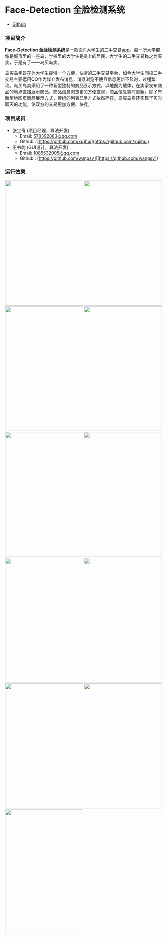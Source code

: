 # Face-Detection 全脸检测系统

* [Github](https://github.com/wangsy1/Face-Detection) 

### 项目简介

**Face-Detection 全脸检测系统**是一款面向大学生的二手交易app。每一所大学都像是城市里的一座岛，学校里的大学生是岛上的居民，大学生的二手交易称之为买卖，于是有了——岛买岛卖。

岛买岛卖旨在为大学生提供一个方便，快捷的二手交易平台，如今大学生同校二手交易主要运用QQ作为媒介发布消息，消息浏览不便且信息更新不及时，过程繁琐。岛买岛卖采用了一种新型独特的商品展示方式，以地图为载体，在卖家发布商品的地点直接展示商品，商品信息浏览更加方便直观，商品信息实时更新，除了有新型地图页商品展示方式，传统的列表显示方式依然存在。岛买岛卖还实现了实时聊天的功能，使双方的交易更加方便、快捷。

### 项目成员

* 张宝奇 (项目经理，算法开发) 
    * Email: <578392883@qq.com>
    * Github : [https://github.com/xujihui](https://github.com/xujihui)
* 王书韵 (GUI设计，算法开发) 
    * Email: <1085532005@qq.com>
    * Github : [https://github.com/wangsy1](https://github.com/wangsy1)
    
### 运行效果
<img src="../../image/岛买岛卖/1.png" width=250 height=400 />
<img src="../../image/岛买岛卖/2.png" width=250 height=400 />
<img src="../../image/岛买岛卖/3.png" width=250 height=400 />

<img src="../../image/岛买岛卖/4.png" width=250 height=400 />
<img src="../../image/岛买岛卖/5.png" width=250 height=400 />
<img src="../../image/岛买岛卖/6.png" width=250 height=400 />

<img src="../../image/岛买岛卖/7.png" width=250 height=400 />
<img src="../../image/岛买岛卖/8.png" width=250 height=400 />
<img src="../../image/岛买岛卖/9.png" width=250 height=400 />

<img src="../../image/岛买岛卖/10.png" width=250 height=400 />
<img src="../../image/岛买岛卖/11.png" width=250 height=400 />
